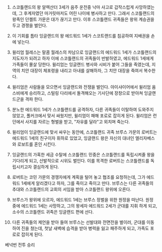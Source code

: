 1. 스코틀랜드의 왕 알렉산더 3세가 음주 운전중 낙마 사고로 갑작스럽게 사망하였는데, 그 후계자였던 마거릿마저도 어린 나이에 병사하고 만다. 그래서 스코틀랜드의 왕족인 던켈트 가문은 대가 끊기고 만다. 이후 스코틀랜드 귀족들은 왕위 계승권을 두고 경쟁을 벌인다.

2. 이 기회를 틈타 잉글랜드의 왕 에드워드 1세가 스코트랜드를 침공하여 지배권을 손에 넣는다.

3. 윌리엄 월레스는 말콤 월레스의 차남으로 잉글랜드의 에드워드 1세가 스코틀랜드의 지도자가 되려고 하자 이에 스코틀랜드의 귀족들이 반발하였고, 에드워드 1세에게 가족들이 몰살 당한다. 윌리엄는 잉글랜드 병사와 시비가 붙어 그들을 죽였는데, 지역의 치안 대장이 체포령을 내리고 아내를 살해하자, 그 치안 대장을 죽여서 복수한다.

4. 윌리엄은 사람들을 모으면서 잉글랜드와 전쟁을 벌인다. 아이샤이어에서 윌리엄 옴스비에게 승리하고, 스털링 다리에서 돌격해오는 기사단에 장창으로 받아쳐 잉글랜드군을 격파 한다.

5. 분노한 에드워드 1세가 스코틀랜드를 공격하자, 다른 귀족들이 이탈하여 도와주지 않았고, 폴커크에서 맞서 싸웠지만, 윌리엄이 패해 포로로 잡히게 된다. 윌리엄은 런던에서 사지를 자르는 형벌을 받고, "자유를 달라"고 외치며 죽는다.

7. 윌리엄이 잉글랜드에 맞서 싸우는 동안에, 스코틀랜드 귀족 브루스 가문의 로버트는 에드워드 1세의 친구이자 휘하로 있었고, 잉글랜드 왕은 자신의 대녀인 엘리자베스와 로보트를 혼인 시킨다.

8. 잉글랜드의 가혹한 세금 수탈에 스코틀랜드 민중은 스코틀랜드를 독립시켜줄 왕을 기다리게 되고, 산발적으로 시위도 벌인다. 이를 목격한 로버트는 스코틀랜드를 독립시키고자 결심하게 된다.

9. 로버트는 코민 가문의 경쟁자에게 계획을 털어 놓고 협조를 요청하는데, 그가 에드워드 1세에게 알리겠다고 하자, 그를 죽이고 죽이고 만다. 브루스는 다른 귀족들의 추대와 스코틀랜드의 교회의 서임을 받아 스코틀랜드 왕위에 오른다.

10. 브루스가 왕위에 오르자, 에드워드 1세는 브루스 정벌을 위한 원정을 떠난다. 원정 중에 에드워드 1세는 사망하고, 그의 왕세자 에드워드 2세가 군대를 지휘 하게 되고, 소수의 스코틀랜드 귀족은 잉글랜드 편에 선다.

11. 다른 귀족들의 제언을 받아 들여 브루스는  선발대와 전면전을 벌이러, 군대를 이동하여 진을 쳤는데, 첫날 새벽에 습격을 받아 병력을 잃고 패주하게 되고, 가족도 포로로 잡히게 된다.

베넉번 전투 승리
